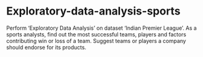 # Exploratory-data-analysis-sports
Perform ‘Exploratory Data Analysis’ on dataset ‘Indian Premier League’.
As a sports analysts, find out the most successful teams, players and factors contributing win or loss of a team.
Suggest teams or players a company should endorse for its products.
